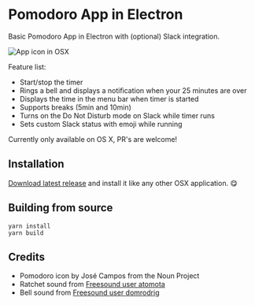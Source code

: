 # Pomodoro App in Electron

Basic Pomodoro App in Electron with (optional) Slack integration.

![App icon in OSX](https://srcbx.be/bLv?direct)

Feature list:

* Start/stop the timer
* Rings a bell and displays a notification when your 25 minutes are over
* Displays the time in the menu bar when timer is started
* Supports breaks (5min and 10min)
* Turns on the Do Not Disturb mode on Slack while timer runs
* Sets custom Slack status with emoji while running

Currently only available on OS X, PR's are welcome!

## Installation

[Download latest release](https://github.com/veloxy/pomodoro-electron/releases) and install it like any other OSX application. 😋

## Building from source

```
yarn install
yarn build
```

## Credits

- Pomodoro icon by José Campos from the Noun Project
- Ratchet sound from [Freesound user atomota](http://www.freesound.org/people/atomota/)
- Bell sound from [Freesound user domrodrig](http://www.freesound.org/people/domrodrig/)
